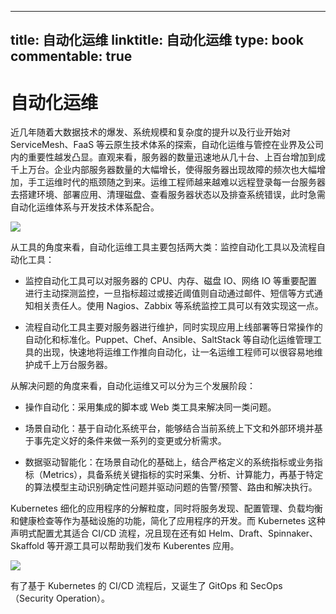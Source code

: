 
---
title: 自动化运维
linktitle: 自动化运维
type: book
commentable: true
---

# 自动化运维

近几年随着大数据技术的爆发、系统规模和复杂度的提升以及行业开始对 ServiceMesh、FaaS 等云原生技术体系的探索，自动化运维与管控在业界及公司内的重要性越发凸显。直观来看，服务器的数量迅速地从几十台、上百台增加到成千上万台。企业内部服务器数量的大幅增长，使得服务器出现故障的频次也大幅增加，手工运维时代的瓶颈随之到来。运维工程师越来越难以远程登录每一台服务器去搭建环境、部署应用、清理磁盘、查看服务器状态以及排查系统错误，此时急需自动化运维体系与开发技术体系配合。

![](https://i.postimg.cc/x8zzWMFp/image.png)

从工具的角度来看，自动化运维工具主要包括两大类：监控自动化工具以及流程自动化工具：

- 监控自动化工具可以对服务器的 CPU、内存、磁盘 IO、网络 IO 等重要配置进行主动探测监控，一旦指标超过或接近阈值则自动通过邮件、短信等方式通知相关责任人。使用 Nagios、Zabbix 等系统监控工具可以有效实现这一点。

- 流程自动化工具主要对服务器进行维护，同时实现应用上线部署等日常操作的自动化和标准化。Puppet、Chef、Ansible、SaltStack 等自动化运维管理工具的出现，快速地将运维工作推向自动化，让一名运维工程师可以很容易地维护成千上万台服务器。

从解决问题的角度来看，自动化运维又可以分为三个发展阶段：

- 操作自动化：采用集成的脚本或 Web 类工具来解决同一类问题。

- 场景自动化：基于自动化系统平台，能够结合当前系统上下文和外部环境并基于事先定义好的条件来做一系列的变更或分析需求。

- 数据驱动智能化：在场景自动化的基础上，结合严格定义的系统指标或业务指标（Metrics），具备系统关键指标的实时采集、分析、计算能力，再基于特定的算法模型主动识别确定性问题并驱动问题的告警/预警、路由和解决执行。

Kubernetes 细化的应用程序的分解粒度，同时将服务发现、配置管理、负载均衡和健康检查等作为基础设施的功能，简化了应用程序的开发。而 Kubernetes 这种声明式配置尤其适合 CI/CD 流程，况且现在还有如 Helm、Draft、Spinnaker、Skaffold 等开源工具可以帮助我们发布 Kuberentes 应用。

![](https://i.postimg.cc/J0gGNr9m/image.png)

有了基于 Kubernetes 的 CI/CD 流程后，又诞生了 GitOps 和 SecOps（Security Operation）。

    